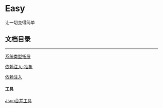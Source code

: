 # Easy

让一切变得简单


## 文档目录
----

[系统类型拓展](.\readmes\Easy.Extensions.md)

[依赖注入-抽象](.\readmes\Easy.Extensions.DependencyInjection.Abstractions.md)

[依赖注入](.\readmes\Easy.Extensions.DependencyInjection.md)


#### 工具
[Json合并工具](.\readmes\Easy.Tool.MergeJson.md)

